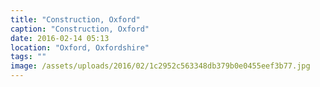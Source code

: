 ```yaml
---
title: "Construction, Oxford"
caption: "Construction, Oxford"
date: 2016-02-14 05:13
location: "Oxford, Oxfordshire"
tags: ""
image: /assets/uploads/2016/02/1c2952c563348db379b0e0455eef3b77.jpg
---
```

